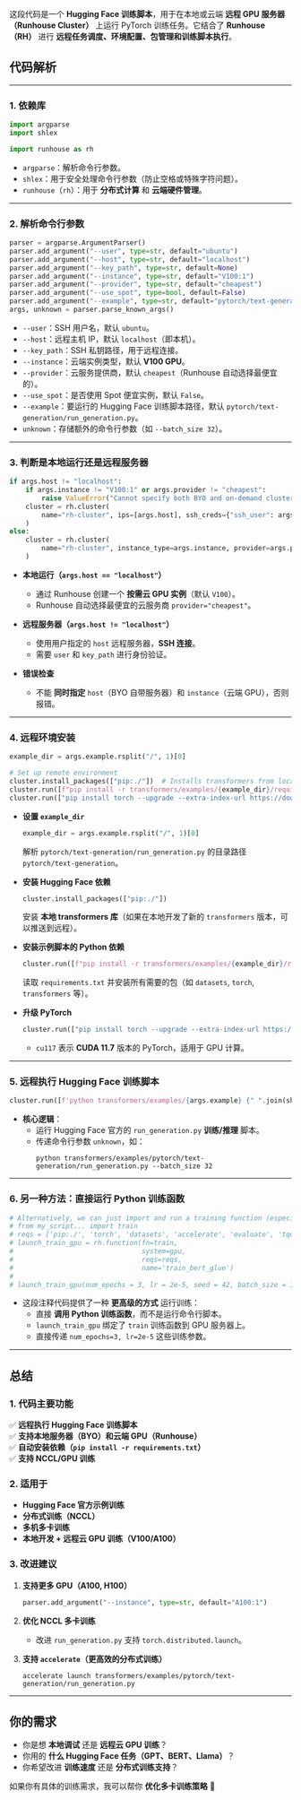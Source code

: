 这段代码是一个 **Hugging Face 训练脚本**，用于在本地或云端 **远程 GPU 服务器（Runhouse Cluster）** 上运行 PyTorch 训练任务。它结合了 **Runhouse（RH）** 进行 **远程任务调度、环境配置、包管理和训练脚本执行**。

## **代码解析**
---
### **1. 依赖库**
```python
import argparse
import shlex

import runhouse as rh
```
- `argparse`：解析命令行参数。
- `shlex`：用于安全处理命令行参数（防止空格或特殊字符问题）。
- `runhouse`（`rh`）：用于 **分布式计算** 和 **云端硬件管理**。

---

### **2. 解析命令行参数**
```python
parser = argparse.ArgumentParser()
parser.add_argument("--user", type=str, default="ubuntu")
parser.add_argument("--host", type=str, default="localhost")
parser.add_argument("--key_path", type=str, default=None)
parser.add_argument("--instance", type=str, default="V100:1")
parser.add_argument("--provider", type=str, default="cheapest")
parser.add_argument("--use_spot", type=bool, default=False)
parser.add_argument("--example", type=str, default="pytorch/text-generation/run_generation.py")
args, unknown = parser.parse_known_args()
```
- `--user`：SSH 用户名，默认 `ubuntu`。
- `--host`：远程主机 IP，默认 `localhost`（即本机）。
- `--key_path`：SSH 私钥路径，用于远程连接。
- `--instance`：云端实例类型，默认 **V100 GPU**。
- `--provider`：云服务提供商，默认 `cheapest`（Runhouse 自动选择最便宜的）。
- `--use_spot`：是否使用 Spot 便宜实例，默认 `False`。
- `--example`：要运行的 Hugging Face 训练脚本路径，默认 `pytorch/text-generation/run_generation.py`。
- `unknown`：存储额外的命令行参数（如 `--batch_size 32`）。

---

### **3. 判断是本地运行还是远程服务器**
```python
if args.host != "localhost":
    if args.instance != "V100:1" or args.provider != "cheapest":
        raise ValueError("Cannot specify both BYO and on-demand cluster args")
    cluster = rh.cluster(
        name="rh-cluster", ips=[args.host], ssh_creds={"ssh_user": args.user, "ssh_private_key": args.key_path}
    )
else:
    cluster = rh.cluster(
        name="rh-cluster", instance_type=args.instance, provider=args.provider, use_spot=args.use_spot
    )
```
- **本地运行（`args.host == "localhost"`）**
  - 通过 Runhouse 创建一个 **按需云 GPU 实例**（默认 `V100`）。
  - Runhouse 自动选择最便宜的云服务商 `provider="cheapest"`。

- **远程服务器（`args.host != "localhost"`）**
  - 使用用户指定的 `host` 远程服务器，**SSH 连接**。
  - 需要 `user` 和 `key_path` 进行身份验证。

- **错误检查**
  - 不能 **同时指定** `host`（BYO 自带服务器）和 `instance`（云端 GPU），否则报错。

---

### **4. 远程环境安装**
```python
example_dir = args.example.rsplit("/", 1)[0]

# Set up remote environment
cluster.install_packages(["pip:./"])  # Installs transformers from local source
cluster.run([f"pip install -r transformers/examples/{example_dir}/requirements.txt"])
cluster.run(["pip install torch --upgrade --extra-index-url https://download.pytorch.org/whl/cu117"])
```
- **设置 `example_dir`**
  ```python
  example_dir = args.example.rsplit("/", 1)[0]
  ```
  解析 `pytorch/text-generation/run_generation.py` 的目录路径 `pytorch/text-generation`。

- **安装 Hugging Face 依赖**
  ```python
  cluster.install_packages(["pip:./"])
  ```
  安装 **本地 transformers 库**（如果在本地开发了新的 `transformers` 版本，可以推送到远程）。

- **安装示例脚本的 Python 依赖**
  ```python
  cluster.run([f"pip install -r transformers/examples/{example_dir}/requirements.txt"])
  ```
  读取 `requirements.txt` 并安装所有需要的包（如 `datasets`, `torch`, `transformers` 等）。

- **升级 PyTorch**
  ```python
  cluster.run(["pip install torch --upgrade --extra-index-url https://download.pytorch.org/whl/cu117"])
  ```
  - `cu117` 表示 **CUDA 11.7** 版本的 PyTorch，适用于 GPU 计算。

---

### **5. 远程执行 Hugging Face 训练脚本**
```python
cluster.run([f'python transformers/examples/{args.example} {" ".join(shlex.quote(arg) for arg in unknown)}'])
```
- **核心逻辑**：
  - 运行 Hugging Face 官方的 `run_generation.py` **训练/推理** 脚本。
  - 传递命令行参数 `unknown`，如：
    ```shell
    python transformers/examples/pytorch/text-generation/run_generation.py --batch_size 32
    ```

---

### **6. 另一种方法：直接运行 Python 训练函数**
```python
# Alternatively, we can just import and run a training function (especially if there's no wrapper CLI):
# from my_script... import train
# reqs = ['pip:./', 'torch', 'datasets', 'accelerate', 'evaluate', 'tqdm', 'scipy', 'scikit-learn', 'tensorboard']
# launch_train_gpu = rh.function(fn=train,
#                                system=gpu,
#                                reqs=reqs,
#                                name='train_bert_glue')
#
# launch_train_gpu(num_epochs = 3, lr = 2e-5, seed = 42, batch_size = 16, stream_logs=True)
```
- 这段注释代码提供了一种 **更高级的方式** 运行训练：
  - 直接 **调用 Python 训练函数**，而不是运行命令行脚本。
  - `launch_train_gpu` 绑定了 `train` 训练函数到 GPU 服务器上。
  - 直接传递 `num_epochs=3, lr=2e-5` 这些训练参数。

---

## **总结**
### **1. 代码主要功能**
✅ **远程执行 Hugging Face 训练脚本**  
✅ **支持本地服务器（BYO）和云端 GPU（Runhouse）**  
✅ **自动安装依赖（`pip install -r requirements.txt`）**  
✅ **支持 NCCL/GPU 训练**

### **2. 适用于**
- **Hugging Face 官方示例训练**
- **分布式训练（NCCL）**
- **多机多卡训练**
- **本地开发 + 远程云 GPU 训练（V100/A100）**

### **3. 改进建议**
1. **支持更多 GPU（A100, H100）**
   ```python
   parser.add_argument("--instance", type=str, default="A100:1")
   ```
2. **优化 NCCL 多卡训练**
   - 改进 `run_generation.py` 支持 `torch.distributed.launch`。

3. **支持 `accelerate`（更高效的分布式训练）**
   ```shell
   accelerate launch transformers/examples/pytorch/text-generation/run_generation.py
   ```

---

## **你的需求**
- 你是想 **本地调试** 还是 **远程云 GPU 训练**？
- 你用的 **什么 Hugging Face 任务（GPT、BERT、Llama）**？
- 你希望改进 **训练速度** 还是 **分布式训练支持**？

如果你有具体的训练需求，我可以帮你 **优化多卡训练策略** 🚀